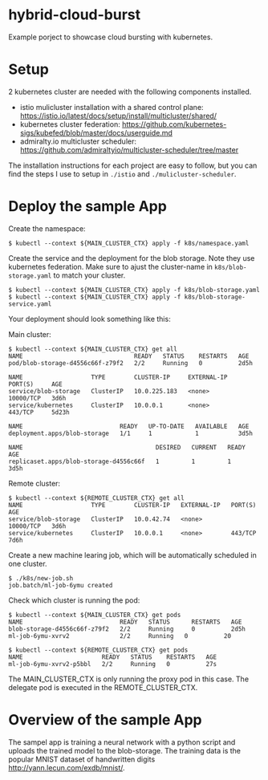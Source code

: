 # hybrid-cloud-burst

Example porject to showcase cloud bursting with kubernetes.

# Setup
2 kubernetes cluster are needed with the following components installed.


- istio mulicluster installation with a shared control plane: https://istio.io/latest/docs/setup/install/multicluster/shared/ 
- kubernetes cluster federation:
https://github.com/kubernetes-sigs/kubefed/blob/master/docs/userguide.md
- admiralty.io multicluster scheduler:
https://github.com/admiraltyio/multicluster-scheduler/tree/master

The installation instructions for each project are easy to follow, but you can find the steps I use to setup in `./istio` and `./mulicluster-scheduler`.

#  Deploy the sample App
Create the namespace:
```
$ kubectl --context ${MAIN_CLUSTER_CTX} apply -f k8s/namespace.yaml
```
Create the service and the deployment for the blob storage. Note they use kubernetes federation. Make sure to ajust the cluster-name in `k8s/blob-storage.yaml` to match your cluster.

```
$ kubectl --context ${MAIN_CLUSTER_CTX} apply -f k8s/blob-storage.yaml
$ kubectl --context ${MAIN_CLUSTER_CTX} apply -f k8s/blob-storage-service.yaml
```
Your deployment should look something like this:

Main cluster:
```
$ kubectl --context ${MAIN_CLUSTER_CTX} get all 
NAME                               READY   STATUS    RESTARTS   AGE
pod/blob-storage-d4556c66f-z79f2   2/2     Running   0          2d5h

NAME                   TYPE        CLUSTER-IP     EXTERNAL-IP   PORT(S)     AGE
service/blob-storage   ClusterIP   10.0.225.183   <none>        10000/TCP   3d6h
service/kubernetes     ClusterIP   10.0.0.1       <none>        443/TCP     5d23h

NAME                           READY   UP-TO-DATE   AVAILABLE   AGE
deployment.apps/blob-storage   1/1     1            1           3d5h

NAME                                     DESIRED   CURRENT   READY   AGE
replicaset.apps/blob-storage-d4556c66f   1         1         1       3d5h
```
Remote cluster:
```
$ kubectl --context ${REMOTE_CLUSTER_CTX} get all 
NAME                   TYPE        CLUSTER-IP   EXTERNAL-IP   PORT(S)     AGE
service/blob-storage   ClusterIP   10.0.42.74   <none>        10000/TCP   3d6h
service/kubernetes     ClusterIP   10.0.0.1     <none>        443/TCP     7d6h
```

Create a new machine learing job, which will be automatically scheduled in one cluster. 

```
$ ./k8s/new-job.sh
job.batch/ml-job-6ymu created
```

Check which cluster is running the pod:
```
$ kubectl --context ${MAIN_CLUSTER_CTX} get pods
NAME                           READY   STATUS      RESTARTS   AGE
blob-storage-d4556c66f-z79f2   2/2     Running     0          2d5h
ml-job-6ymu-xvrv2              2/2     Running   0          20

$ kubectl --context ${REMOTE_CLUSTER_CTX} get pods
NAME                      READY   STATUS    RESTARTS   AGE
ml-job-6ymu-xvrv2-p5bbl   2/2     Running   0          27s
```
The MAIN_CLUSTER_CTX is only running the proxy pod in this case. The delegate pod is executed in the REMOTE_CLUSTER_CTX.

# Overview of the sample App

The sampel app is training a neural network with a python script and uploads the trained model to the blob-storage. 
The training data is the popular MNIST dataset of handwritten digits http://yann.lecun.com/exdb/mnist/. 